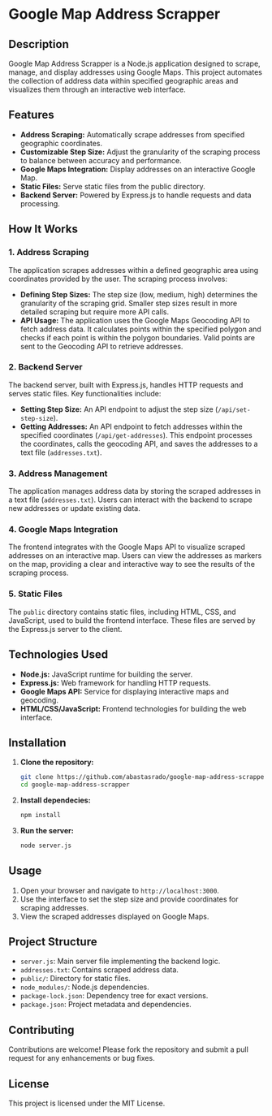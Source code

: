 # Google Map Address Scrapper

## Description
Google Map Address Scrapper is a Node.js application designed to scrape, manage, and display addresses using Google Maps. This project automates the collection of address data within specified geographic areas and visualizes them through an interactive web interface.

## Features
- **Address Scraping:** Automatically scrape addresses from specified geographic coordinates.
- **Customizable Step Size:** Adjust the granularity of the scraping process to balance between accuracy and performance.
- **Google Maps Integration:** Display addresses on an interactive Google Map.
- **Static Files:** Serve static files from the public directory.
- **Backend Server:** Powered by Express.js to handle requests and data processing.

## How It Works

### 1. Address Scraping
The application scrapes addresses within a defined geographic area using coordinates provided by the user. The scraping process involves:

- **Defining Step Sizes:** The step size (low, medium, high) determines the granularity of the scraping grid. Smaller step sizes result in more detailed scraping but require more API calls.
- **API Usage:** The application uses the Google Maps Geocoding API to fetch address data. It calculates points within the specified polygon and checks if each point is within the polygon boundaries. Valid points are sent to the Geocoding API to retrieve addresses.

### 2. Backend Server
The backend server, built with Express.js, handles HTTP requests and serves static files. Key functionalities include:

- **Setting Step Size:** An API endpoint to adjust the step size (`/api/set-step-size`).
- **Getting Addresses:** An API endpoint to fetch addresses within the specified coordinates (`/api/get-addresses`). This endpoint processes the coordinates, calls the geocoding API, and saves the addresses to a text file (`addresses.txt`).

### 3. Address Management
The application manages address data by storing the scraped addresses in a text file (`addresses.txt`). Users can interact with the backend to scrape new addresses or update existing data.

### 4. Google Maps Integration
The frontend integrates with the Google Maps API to visualize scraped addresses on an interactive map. Users can view the addresses as markers on the map, providing a clear and interactive way to see the results of the scraping process.

### 5. Static Files
The `public` directory contains static files, including HTML, CSS, and JavaScript, used to build the frontend interface. These files are served by the Express.js server to the client.

## Technologies Used
- **Node.js:** JavaScript runtime for building the server.
- **Express.js:** Web framework for handling HTTP requests.
- **Google Maps API:** Service for displaying interactive maps and geocoding.
- **HTML/CSS/JavaScript:** Frontend technologies for building the web interface.

## Installation

1. **Clone the repository:**
   ```sh
   git clone https://github.com/abastasrado/google-map-address-scrapper.git
   cd google-map-address-scrapper
   
2. **Install dependecies:**
   ```sh
   npm install

2. **Run the server:**
   ```sh
   node server.js

## Usage
1. Open your browser and navigate to `http://localhost:3000`.
2. Use the interface to set the step size and provide coordinates for scraping addresses.
3. View the scraped addresses displayed on Google Maps.

## Project Structure
- `server.js`: Main server file implementing the backend logic.
- `addresses.txt`: Contains scraped address data.
- `public/`: Directory for static files.
- `node_modules/`: Node.js dependencies.
- `package-lock.json`: Dependency tree for exact versions.
- `package.json`: Project metadata and dependencies.

## Contributing
Contributions are welcome! Please fork the repository and submit a pull request for any enhancements or bug fixes.

## License
This project is licensed under the MIT License.
